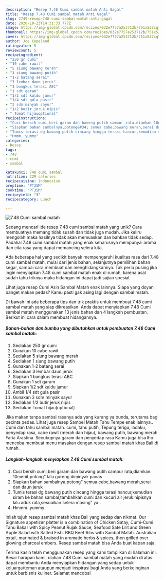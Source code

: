 ```yaml
---
description: "Resep 7.48 Cumi sambal matah Anti Gagal"
title: "Resep 7.48 Cumi sambal matah Anti Gagal"
slug: 2749-resep-748-cumi-sambal-matah-anti-gagal
date: 2020-10-23T14:31:33.777Z
image: https://img-global.cpcdn.com/recipes/032e7757a253712b/751x532cq70/748-cumi-sambal-matah-foto-resep-utama.jpg
thumbnail: https://img-global.cpcdn.com/recipes/032e7757a253712b/751x532cq70/748-cumi-sambal-matah-foto-resep-utama.jpg
cover: https://img-global.cpcdn.com/recipes/032e7757a253712b/751x532cq70/748-cumi-sambal-matah-foto-resep-utama.jpg
author: Joe Copeland
ratingvalue: 5
reviewcount: 5
recipeingredient:
- "250 gr cumi"
- "10 cabe rawit"
- "5 siung bawang merah"
- "1 siung bawang putih"
- "1-2 batang serai"
- "3 lembar daun jeruk"
- "1 bungkus terasi ABC"
- "1 sdt garam"
- "1/2 sdt kaldu jamur"
- "1/4 sdt gula pasir"
- "3 sdm minyak sayur"
- "1/2 butir jeruk nipis"
- " Tomat hijauoptional"
recipeinstructions:
- "Cuci bersih cumi,beri garam dan bawang putih campur rata,diamkan 10menit,potong&#34; lalu goreng diminyak panas"
- "Siapkan bahan sambalnya,potong&#34; semua cabe,bawang merah,serai dan daun jeruk"
- "Tumis terasi dg bawang putih cincang hingga terasi hancur,kemudian siram ke bahan sambal,tambahkan cumi dan kucuri air jeruk nipisnya lalu aduk rata,sesuaikan selera masing&#34; ya.."
- "Hmmm..yummy"
categories:
- Resep
tags:
- 748
- cumi
- sambal

katakunci: 748 cumi sambal 
nutrition: 229 calories
recipecuisine: Indonesian
preptime: "PT35M"
cooktime: "PT35M"
recipeyield: "3"
recipecategory: Lunch

---
```



![7.48 Cumi sambal matah](https://img-global.cpcdn.com/recipes/032e7757a253712b/751x532cq70/748-cumi-sambal-matah-foto-resep-utama.jpg)

Sedang mencari ide resep 7.48 cumi sambal matah yang unik? Cara membuatnya memang tidak susah dan tidak juga mudah. Jika keliru mengolah maka hasilnya tidak akan memuaskan dan bahkan tidak sedap. Padahal 7.48 cumi sambal matah yang enak seharusnya mempunyai aroma dan cita rasa yang dapat memancing selera kita.

Ada beberapa hal yang sedikit banyak mempengaruhi kualitas rasa dari 7.48 cumi sambal matah, mulai dari jenis bahan, selanjutnya pemilihan bahan segar, sampai cara membuat dan menghidangkannya. Tak perlu pusing jika ingin menyiapkan 7.48 cumi sambal matah enak di rumah, karena asal sudah tahu triknya maka hidangan ini dapat jadi sajian spesial.

Lihat juga resep Cumi Asin Sambal Matah enak lainnya. Siapa yang doyan banget makan pedas? Kamu pasti gak asing lagi dengan sambal matah.


Di bawah ini ada beberapa tips dan trik praktis untuk membuat 7.48 cumi sambal matah yang siap dikreasikan. Anda dapat menyiapkan 7.48 Cumi sambal matah menggunakan 13 jenis bahan dan 4 langkah pembuatan. Berikut ini cara dalam membuat hidangannya.

<!--inarticleads1-->

##### Bahan-bahan dan bumbu yang dibutuhkan untuk pembuatan 7.48 Cumi sambal matah:

1. Sediakan 250 gr cumi
1. Gunakan 10 cabe rawit
1. Sediakan 5 siung bawang merah
1. Sediakan 1 siung bawang putih
1. Gunakan 1-2 batang serai
1. Sediakan 3 lembar daun jeruk
1. Siapkan 1 bungkus terasi ABC
1. Gunakan 1 sdt garam
1. Siapkan 1/2 sdt kaldu jamur
1. Ambil 1/4 sdt gula pasir
1. Gunakan 3 sdm minyak sayur
1. Sediakan 1/2 butir jeruk nipis
1. Sediakan  Tomat hijau(optional)


Jika makan tanpa sambal rasanya ada yang kurang ya bunda, terutama bagi pecinta pedas. Lihat juga resep Sambel Matah Tahu Tempe enak lainnya.. Cumi dan tahu sambal matah. cumi, tahu putih, Tepung terigu, ladaku, penyedap rasa, cabe rawit (merah dan hijau), bawang putih, bawang merah Faria Arastina. Secukupnya garam dan penyedap rasa Kamu juga bisa lho mencoba membuat menu masakan dengan resep sambal matah khas Bali di rumah. 

<!--inarticleads2-->

##### Langkah-langkah menyiapkan 7.48 Cumi sambal matah:

1. Cuci bersih cumi,beri garam dan bawang putih campur rata,diamkan 10menit,potong&#34; lalu goreng diminyak panas
1. Siapkan bahan sambalnya,potong&#34; semua cabe,bawang merah,serai dan daun jeruk
1. Tumis terasi dg bawang putih cincang hingga terasi hancur,kemudian siram ke bahan sambal,tambahkan cumi dan kucuri air jeruk nipisnya lalu aduk rata,sesuaikan selera masing&#34; ya..
1. Hmmm..yummy


Inilah tujuh resep sambal matah khas Bali yang sedap dan nikmat. Our Signature appetizer platter is a combination of Chicken Satay, Cumi-Cumi Tahu Bakar with Spicy Peanut Rujak Sauce, Seafood Sate Lilit and Green Apple Salad with Salted Fish. BBQ Beef Ribs with Sambal Matah. Australian oxtail, marinated &amp; braised in aromatic herbs &amp; spices, then grilled over glowing charcoal embers. Resep sambal matah bisa Anda buat kapan saja. 

Terima kasih telah menggunakan resep yang kami tampilkan di halaman ini. Besar harapan kami, olahan 7.48 Cumi sambal matah yang mudah di atas dapat membantu Anda menyiapkan hidangan yang sedap untuk keluarga/teman ataupun menjadi inspirasi bagi Anda yang berkeinginan untuk berbisnis kuliner. Selamat mencoba!
